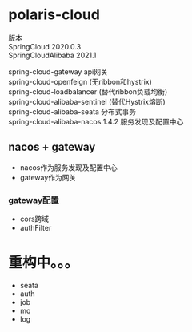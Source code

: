 # polaris-cloud
版本  
SpringCloud 2020.0.3  
SpringCloudAlibaba 2021.1  

spring-cloud-gateway api网关  
spring-cloud-openfeign (无ribbon和hystrix)  
spring-cloud-loadbalancer (替代ribbon负载均衡)  
spring-cloud-alibaba-sentinel (替代Hystrix熔断)  
spring-cloud-alibaba-seata 分布式事务  
spring-cloud-alibaba-nacos 1.4.2 服务发现及配置中心

## nacos  + gateway 
- nacos作为服务发现及配置中心
- gateway作为网关

### gateway配置
- cors跨域
- authFilter


# 重构中。。。
- seata
- auth
- job
- mq
- log